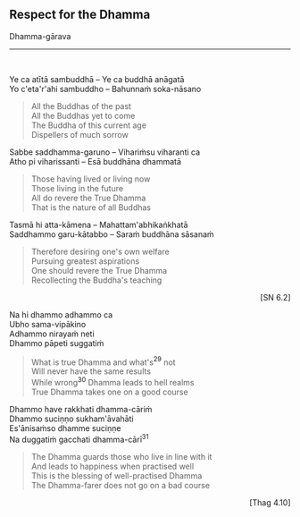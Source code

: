 ## Respect for the Dhamma<a id="respect-for-the-dhamma"></a>
Dhamma-gārava

---
<br>

Ye ca atītā sambuddhā – Ye ca buddhā anāgatā\
Yo c'eta'r'ahi sambuddho – Bahunnaṁ soka-nāsano

<div class="english">

> All the Buddhas of the past\
> All the Buddhas yet to come\
> The Buddha of this current age\
> Dispellers of much sorrow

</div>

Sabbe saddhamma-garuno – Vihariṁsu viharanti ca\
Atho pi viharissanti – Esā buddhāna dhammatā

<div class="english">

> Those having lived or living now\
> Those living in the future\
> All do revere the True Dhamma\
> That is the nature of all Buddhas

</div>

Tasmā hi atta-kāmena – Mahattam'abhikaṅkhatā\
Saddhammo garu-kātabbo – Saraṁ buddhāna sāsanaṁ

<div class="english">

> Therefore desiring one's own welfare\
> Pursuing greatest aspirations\
> One should revere the True Dhamma\
> Recollecting the Buddha's teaching

</div>

<p style="text-align:right;">[SN 6.2]</p>

Na hi dhammo adhammo ca\
Ubho sama-vipākino\
Adhammo nirayaṁ neti\
Dhammo pāpeti suggatiṁ

<div class="english">

> What is true Dhamma and what's<a href="appendix/endnotes.html#en29" style="text-decoration: none;"><sup>29</sup></a> not\
> Will never have the same results\
> While wrong<a href="appendix/endnotes.html#en30" style="text-decoration: none;"><sup>30</sup></a> Dhamma leads to hell realms\
> True Dhamma takes one on a good course

</div>

Dhammo have rakkhati dhamma-cāriṁ\
Dhammo suciṇṇo sukham'āvahāti\
Es'ānisaṁso dhamme suciṇṇe\
Na duggatiṁ gacchati dhamma-cārī<a href="appendix/endnotes.html#en31" style="text-decoration: none;"><sup>31</sup></a>

<div class="english">

> The Dhamma guards those who live in line with it\
> And leads to happiness when practised well\
> This is the blessing of well-practised Dhamma\
> The Dhamma-farer does not go on a bad course

</div>

<p style="text-align:right;">[Thag 4.10]</p>

